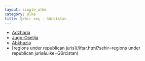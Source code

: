 ```yaml
---
layout: single_ulke
category: ulke
title: Şehir seç - Gürcistan
---
```

* [Adzharia](/iftar.html?sehir=adzharia&ulke=Gürcistan)
* [Jugo-Osetija](/iftar.html?sehir=jugo-osetija&ulke=Gürcistan)
* [Abkhazia](/iftar.html?sehir=abkhazia&ulke=Gürcistan)
* [regions under republican juris](/iftar.html?sehir=regions under republican juris&ulke=Gürcistan)
